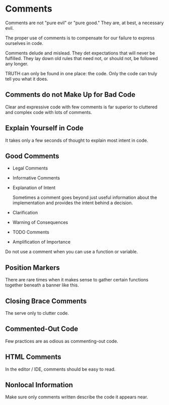 # Comments

Comments are not "pure evil" or "pure good." They are, at best, a necessary evil.

The proper use of comments is to compensate for our failure to express ourselves in code.

Comments delude and mislead. They det expectations that will never be fulfilled. They lay down old rules that need not, or should not, be followed any longer.

TRUTH can only be found in one place: the code. Only the code can truly tell you what it does.

## Comments do not Make Up for Bad Code

Clear and expressive code with few comments is far superior to cluttered and complex code with lots of comments.

## Explain Yourself in Code

It takes only a few seconds of thought to explain most intent in code.

## Good Comments

* Legal Comments
* Informative Comments
* Explanation of Intent

    Sometimes a comment goes beyond just useful information about the implementation and provides the intent behind a decision.

* Clarification
* Warning of Consequences
* TODO Comments
* Amplification of Importance

Do not use a comment when you can use a function or variable.

## Position Markers

There are rare times when it makes sense to gather certain functions together beneath a banner like this.

## Closing Brace Comments

The serve only to clutter code.

## Commented-Out Code

Few practices are as odious as commenting-out code.

## HTML Comments

In the editor / IDE, comments should be easy to read.

## Nonlocal Information

Make sure only comments written describe the code it appears near.
